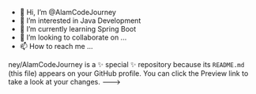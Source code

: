 - 👋 Hi, I’m @AlamCodeJourney
- 👀 I’m interested in Java Development
- 🌱 I’m currently learning Spring Boot
- 💞️ I’m looking to collaborate on ...
- 📫 How to reach me ...

<!---
AlamCodeJourney/AlamCodeJourney is a ✨ special ✨ repository because its `README.md` (this file) appears on your GitHub profile.
You can click the Preview link to take a look at your changes.
--->
ney/AlamCodeJourney is a ✨ special ✨ repository because its `README.md` (this file) appears on your GitHub profile.
You can click the Preview link to take a look at your changes.
--->
